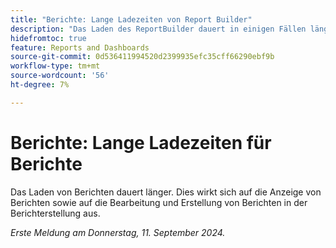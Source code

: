 ```yaml
---
title: "Berichte: Lange Ladezeiten von Report Builder"
description: "Das Laden des ReportBuilder dauert in einigen Fällen länger, bis zu einer Minute."
hidefromtoc: true
feature: Reports and Dashboards
source-git-commit: 0d536411994520d2399935efc35cff66290ebf9b
workflow-type: tm+mt
source-wordcount: '56'
ht-degree: 7%

---
```



# Berichte: Lange Ladezeiten für Berichte

Das Laden von Berichten dauert länger. Dies wirkt sich auf die Anzeige von Berichten sowie auf die Bearbeitung und Erstellung von Berichten in der Berichterstellung aus.

_Erste Meldung am Donnerstag, 11. September 2024._
